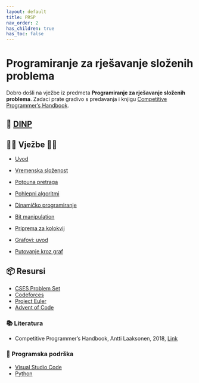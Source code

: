 ```yaml
---
layout: default
title: PRSP
nav_order: 2
has_children: true
has_toc: false
---
```


# Programiranje za rješavanje složenih problema

Dobro došli  na vježbe iz predmeta **Programiranje za rješavanje složenih problema**. Zadaci prate gradivo s predavanja i knjigu [Competitive Programmer’s Handbook](https://cses.fi/book/book.pdf).

## 📅 [DINP]()

## 👨‍💻 Vježbe 👨‍🏫

- [Uvod](../prsp-uvod.md)

- [Vremenska složenost](../vjezbe-sadrzaj/osnove/vremenska-slozenost)

- [Potpuna pretraga](../vjezbe-sadrzaj/osnove/potpuna-pretraga)

- [Pohlepni algoritmi](../vjezbe-sadrzaj/osnove/pohlepni-algoritmi)

- [Dinamičko programiranje](../vjezbe-sadrzaj/osnove/dinamicko-programiranje)

- [Bit manipulation](../vjezbe-sadrzaj/osnove/bit-manipulation)

- [Priprema za kolokvij](../vjezbe-sadrzaj/priprema-kol)

- [Grafovi: uvod](../vjezbe-sadrzaj/grafovi/grafovi-uvod)

- [Putovanje kroz graf](../vjezbe-sadrzaj/grafovi/putovanje-kroz-graf)

<!--
- [ ] [Matrice](./matrice)
- [ ] [Teorija brojeva](./teorija-brojeva)
- [ ] [Kombinatorika](./kombinatorika)
- [ ] [Geometrija](./geometrija)
- [ ] [Teorija igara](./teorija-igara)
- [ ] [Napredne teme](./napredne-teme)
-->

## 📦 Resursi

<!-- - [Rješenja zadataka s vježbi](../vjezbe-sadrzaj/vjezbe-rjesenja) -->
- [CSES Problem Set](https://cses.fi/problemset/)
- [Codeforces](https://codeforces.com/)
- [Project Euler](https://projecteuler.net/)
- [Advent of Code](https://adventofcode.com/)

### 📚 Literatura

- Competitive Programmer’s Handbook, Antti Laaksonen, 2018, [Link](https://cses.fi/book/book.pdf)

### 🧰 Programska podrška

- [Visual Studio Code](https://code.visualstudio.com/)
- [Python](https://www.python.org/)
